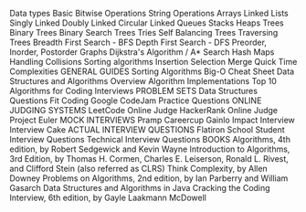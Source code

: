 Data types
Basic Bitwise Operations
String Operations
Arrays
Linked Lists
Singly Linked
Doubly Linked
Circular Linked
Queues
Stacks
Heaps
Trees
Binary Trees
Binary Search Trees
Tries
Self Balancing Trees
Traversing Trees
Breadth First Search - BFS
Depth First Search - DFS
Preorder, Inorder, Postorder
Graphs
Dijkstra's Algorithm / A* Search
Hash Maps
Handling Collisions
Sorting algorithms
Insertion
Selection
Merge
Quick
Time Complexities
GENERAL GUIDES
Sorting Algorithms
Big-O Cheat Sheet
Data Structures and Algorithms Overview
Algorithm Implementations
Top 10 Algorithms for Coding Interviews
PROBLEM SETS
Data Structures Questions
Fit Coding
Google CodeJam Practice Questions
ONLINE JUDGING SYSTEMS
LeetCode Online Judge
HackerRank Online Judge
Project Euler
MOCK INTERVIEWS
Pramp
Careercup
Gainlo
Impact Interview
Interview Cake
ACTUAL INTERVIEW QUESTIONS
Flatiron School Student Interview Questions
Technical Interview Questions
BOOKS
Algorithms, 4th edition, by Robert Sedgewick and Kevin Wayne
Introduction to Algorithms, 3rd Edition, by Thomas H. Cormen, Charles E. Leiserson, Ronald L. Rivest, and Clifford Stein (also referred as CLRS)
Think Complexity, by Allen Downey
Problems on Algorithms, 2nd edition, by Ian Parberry and William Gasarch
Data Structures and Algorithms in Java
Cracking the Coding Interview, 6th edition, by Gayle Laakmann McDowell
